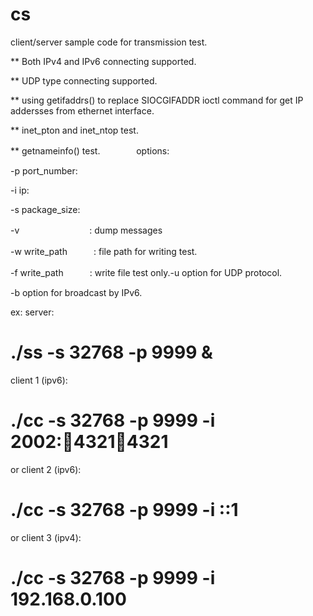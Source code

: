 # cs
client/server sample code for transmission test.

** Both IPv4 and IPv6 connecting supported.

** UDP type connecting supported.

** using getifaddrs() to replace SIOCGIFADDR ioctl command for get IP addersses from ethernet interface.

** inet_pton and inet_ntop test.

** getnameinfo() test.
　
　
　
options:

-p port_number:

-i ip:

-s package_size:

-v　　　　　　　　: dump messages

-w write_path　　　: file path for writing test.

-f write_path　　　: write file test only.-u option for UDP protocol.

-b option for broadcast by IPv6.


ex:
server:
  # ./ss -s 32768 -p 9999 &

client 1 (ipv6):
  # ./cc -s 32768 -p 9999 -i 2002::1234:4321:1234:4321

or client 2 (ipv6):
  # ./cc -s 32768 -p 9999 -i ::1

or client 3 (ipv4):
  # ./cc -s 32768 -p 9999 -i 192.168.0.100



